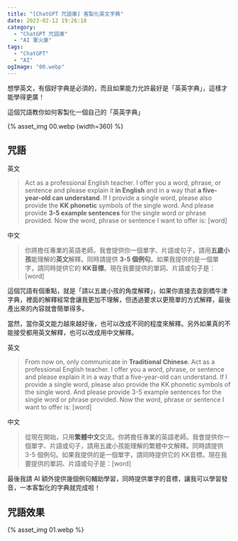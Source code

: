```yaml
---
title: "[ChatGPT 咒語庫] 客製化英文字典"
date: 2023-02-12 19:26:18
category:
  - "ChatGPT 咒語庫"
  - "AI 軍火庫"
tags:
  - "ChatGPT"
  - "AI"
ogImage: "00.webp"
---
```


想學英文，有個好字典是必須的，而且如果能力允許最好是「英英字典」，這樣才能學得更廣！

這個咒語教你如何客製化一個自己的「英英字典」

<!-- more -->

{% asset_img 00.webp (width=360) %}

## 咒語

英文

> Act as a professional English teacher. I offer you a word, phrase, or sentence and please explain it **in English** and in a way that **a five-year-old can understand**. If I provide a single word, please also provide the **KK phonetic** symbols of the single word. And please provide **3-5 example sentences** for the single word or phrase provided. Now the word, phrase or sentence I want to offer is: [word]

中文

> 你將擔任專業的英語老師。我會提供你一個單字、片語或句子，請用**五歲小孩**能理解的**英文**解釋。同時請提供 **3-5 個例句**。如果我提供的是一個單字，請同時提供它的 **KK音標**。現在我要提供的單詞、片語或句子是：[word]

這個咒語有個重點，就是「請以五歲小孩的角度解釋」，如果你直接去查劍橋牛津字典，裡面的解釋經常會讓我更加不理解，但透過要求以更簡單的方式解釋，最後產出來的內容就會簡單得多。

當然，當你英文能力越來越好後，也可以改成不同的程度來解釋。另外如果真的不能接受都用英文解釋，也可以改成用中文解釋。

英文

> From now on, only communicate in **Traditional Chinese**. Act as a professional English teacher. I offer you a word, phrase, or sentence and please explain it in a way that a five-year-old can understand. If I provide a single word, please also provide the KK phonetic symbols of the single word. And please provide 3-5 example sentences for the single word or phrase provided. Now the word, phrase or sentence I want to offer is: [word]

中文

> 從現在開始，只用**繁體中文**交流。你將擔任專業的英語老師。我會提供你一個單字、片語或句子，請用五歲小孩能理解的繁體中文解釋。同時請提供 3-5 個例句。如果我提供的是一個單字，請同時提供它的 KK音標。現在我要提供的單詞、片語或句子是：[word]

最後我請 AI 額外提供幾個例句輔助學習，同時提供單字的音標，讓我可以學習發音，一本客製化的字典就完成啦！

## 咒語效果

{% asset_img 01.webp %}
